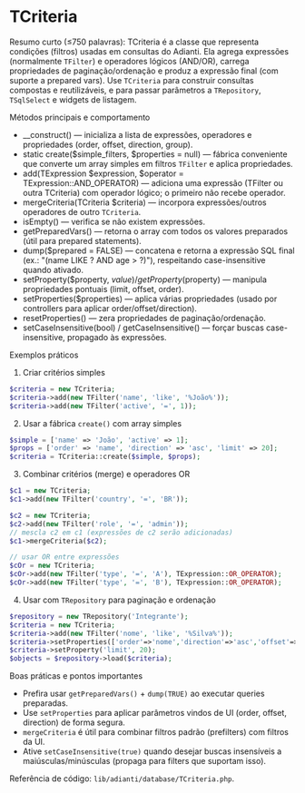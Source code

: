 # TCriteria

Resumo curto (≤750 palavras):
TCriteria é a classe que representa condições (filtros) usadas em consultas do Adianti. Ela agrega expressões (normalmente `TFilter`) e operadores lógicos (AND/OR), carrega propriedades de paginação/ordenação e produz a expressão final (com suporte a prepared vars). Use `TCriteria` para construir consultas compostas e reutilizáveis, e para passar parâmetros a `TRepository`, `TSqlSelect` e widgets de listagem.

Métodos principais e comportamento
- __construct() — inicializa a lista de expressões, operadores e propriedades (order, offset, direction, group).
- static create($simple_filters, $properties = null) — fábrica conveniente que converte um array simples em filtros `TFilter` e aplica propriedades.
- add(TExpression $expression, $operator = TExpression::AND_OPERATOR) — adiciona uma expressão (TFilter ou outra TCriteria) com operador lógico; o primeiro não recebe operador.
- mergeCriteria(TCriteria $criteria) — incorpora expressões/outros operadores de outro `TCriteria`.
- isEmpty() — verifica se não existem expressões.
- getPreparedVars() — retorna o array com todos os valores preparados (útil para prepared statements).
- dump($prepared = FALSE) — concatena e retorna a expressão SQL final (ex.: "(name LIKE ? AND age > ?)"), respeitando case-insensitive quando ativado.
- setProperty($property, $value) / getProperty($property) — manipula propriedades pontuais (limit, offset, order).
- setProperties($properties) — aplica várias propriedades (usado por controllers para aplicar order/offset/direction).
- resetProperties() — zera propriedades de paginação/ordenação.
- setCaseInsensitive(bool) / getCaseInsensitive() — forçar buscas case-insensitive, propagado às expressões.

Exemplos práticos

1) Criar critérios simples

```php
$criteria = new TCriteria;
$criteria->add(new TFilter('name', 'like', '%João%'));
$criteria->add(new TFilter('active', '=', 1));
```

2) Usar a fábrica `create()` com array simples

```php
$simple = ['name' => 'João', 'active' => 1];
$props = ['order' => 'name', 'direction' => 'asc', 'limit' => 20];
$criteria = TCriteria::create($simple, $props);
```

3) Combinar critérios (merge) e operadores OR

```php
$c1 = new TCriteria;
$c1->add(new TFilter('country', '=', 'BR'));

$c2 = new TCriteria;
$c2->add(new TFilter('role', '=', 'admin'));
// mescla c2 em c1 (expressões de c2 serão adicionadas)
$c1->mergeCriteria($c2);

// usar OR entre expressões
$cOr = new TCriteria;
$cOr->add(new TFilter('type', '=', 'A'), TExpression::OR_OPERATOR);
$cOr->add(new TFilter('type', '=', 'B'), TExpression::OR_OPERATOR);
```

4) Usar com `TRepository` para paginação e ordenação

```php
$repository = new TRepository('Integrante');
$criteria = new TCriteria;
$criteria->add(new TFilter('nome', 'like', '%Silva%'));
$criteria->setProperties(['order'=>'nome','direction'=>'asc','offset'=>0]);
$criteria->setProperty('limit', 20);
$objects = $repository->load($criteria);
```

Boas práticas e pontos importantes
- Prefira usar `getPreparedVars()` + `dump(TRUE)` ao executar queries preparadas.
- Use `setProperties` para aplicar parâmetros vindos de UI (order, offset, direction) de forma segura.
- `mergeCriteria` é útil para combinar filtros padrão (prefilters) com filtros da UI.
- Ative `setCaseInsensitive(true)` quando desejar buscas insensíveis a maiúsculas/minúsculas (propaga para filters que suportam isso).

Referência de código: `lib/adianti/database/TCriteria.php`.
